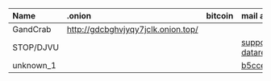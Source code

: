| Name | .onion | bitcoin | mail address |
| :------ | :------ | :------ | :------ |
| GandCrab | http://gdcbghvjyqy7jclk.onion.top/ | | |
| STOP/DJVU | | | support@fishmail.top <br /> datarestorehelp@airmail.cc |
| unknown_1 | | | b5cce0d45fd0@list.ru |
